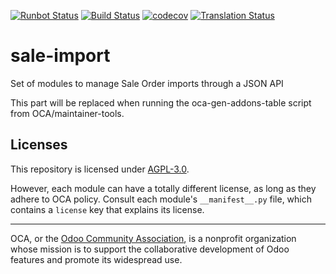 [![Runbot Status](https://runbot.odoo-community.org/runbot/badge/flat//13.0.svg)](https://runbot.odoo-community.org/runbot/repo/github-com-oca-sale-import-)
[![Build Status](https://travis-ci.com/OCA/sale-import.svg?branch=13.0)](https://travis-ci.com/OCA/sale-import)
[![codecov](https://codecov.io/gh/OCA/sale-import/branch/13.0/graph/badge.svg)](https://codecov.io/gh/OCA/sale-import)
[![Translation Status](https://translation.odoo-community.org/widgets/sale-import-13-0/-/svg-badge.svg)](https://translation.odoo-community.org/engage/sale-import-13-0/?utm_source=widget)

<!-- /!\ do not modify above this line -->

# sale-import

Set of modules to manage Sale Order imports through a JSON API

<!-- /!\ do not modify below this line -->

<!-- prettier-ignore-start -->

[//]: # (addons)

This part will be replaced when running the oca-gen-addons-table script from OCA/maintainer-tools.

[//]: # (end addons)

<!-- prettier-ignore-end -->

## Licenses

This repository is licensed under [AGPL-3.0](LICENSE).

However, each module can have a totally different license, as long as they adhere to OCA
policy. Consult each module's `__manifest__.py` file, which contains a `license` key
that explains its license.

----

OCA, or the [Odoo Community Association](http://odoo-community.org/), is a nonprofit
organization whose mission is to support the collaborative development of Odoo features
and promote its widespread use.
